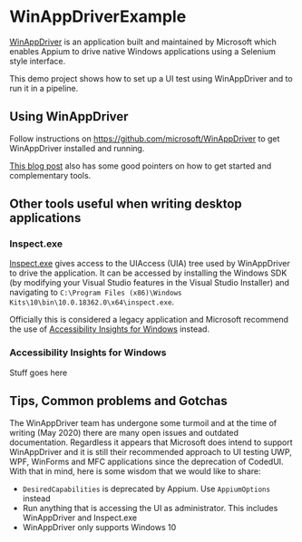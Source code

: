 # WinAppDriverExample

[WinAppDriver](https://github.com/microsoft/WinAppDriver) is an application built and maintained by Microsoft which enables Appium to drive native Windows applications using a Selenium style interface.

This demo project shows how to set up a UI test using WinAppDriver and to run it in a pipeline.

## Using WinAppDriver

Follow instructions on <https://github.com/microsoft/WinAppDriver> to get WinAppDriver installed and running.

[This blog post](https://techcommunity.microsoft.com/t5/testingspot-blog/winappdriver-and-desktop-ui-test-automation/ba-p/1124543) also has some good pointers on how to get started and complementary tools.

## Other tools useful when writing desktop applications

### Inspect.exe

[Inspect.exe](https://docs.microsoft.com/en-us/windows/win32/winauto/inspect-objects) gives access to the UIAccess (UIA) tree used by WinAppDriver to drive the application. It can be accessed by installing the Windows SDK (by modifying your Visual Studio features in the Visual Studio Installer) and navigating to `C:\Program Files (x86)\Windows Kits\10\bin\10.0.18362.0\x64\inspect.exe`.

Officially this is considered a legacy application and Microsoft recommend the use of [Accessibility Insights for Windows](https://accessibilityinsights.io/docs/en/windows/overview) instead.

### Accessibility Insights for Windows

Stuff goes here

## Tips, Common problems and Gotchas

The WinAppDriver team has undergone some turmoil and at the time of writing (May 2020) there are many open issues and outdated documentation. Regardless it appears that Microsoft does intend to support WinAppDriver and it is still their recommended approach to UI testing UWP, WPF, WinForms and MFC applications since the deprecation of CodedUI. With that in mind, here is some wisdom that we would like to share:

* `DesiredCapabilities` is deprecated by Appium. Use `AppiumOptions` instead
* Run anything that is accessing the UI as administrator. This includes WinAppDriver and Inspect.exe
* WinAppDriver only supports Windows 10
